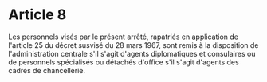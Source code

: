 # Article 8

Les personnels visés par le présent arrêté, rapatriés en application de l'article 25 du décret susvisé du 28 mars 1967, sont remis à la disposition de l'administration centrale s'il s'agit d'agents diplomatiques et consulaires ou de personnels spécialisés ou détachés d'office s'il s'agit d'agents des cadres de chancellerie.
